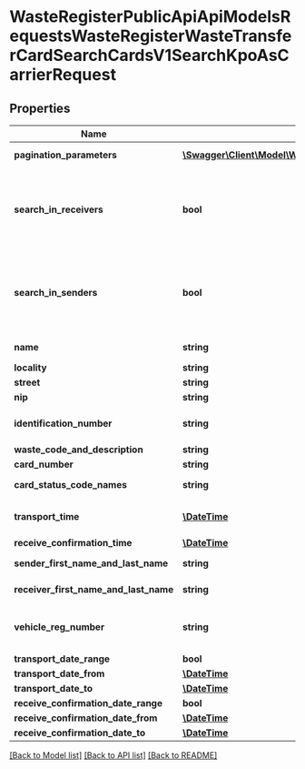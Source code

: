 # WasteRegisterPublicApiApiModelsRequestsWasteRegisterWasteTransferCardSearchCardsV1SearchKpoAsCarrierRequest

## Properties
Name | Type | Description | Notes
------------ | ------------- | ------------- | -------------
**pagination_parameters** | [**\Swagger\Client\Model\WasteRegisterPublicApiApiModelsCollectionsPaginationParameters**](WasteRegisterPublicApiApiModelsCollectionsPaginationParameters.md) | Parametry paginacji | [optional] 
**search_in_receivers** | **bool** | Flaga ustawiana na true, jeśli wyszukiwanie ma się odbyć w kontekście przejmującego | [optional] 
**search_in_senders** | **bool** | Flaga ustawiana na true, jeśli wyszukiwanie ma się odbyć w kontekście przekazującego | [optional] 
**name** | **string** | Nazwa podmiotu | [optional] 
**locality** | **string** | Miejscowość | [optional] 
**street** | **string** | Ulica | [optional] 
**nip** | **string** | NIP | [optional] 
**identification_number** | **string** | Numer identyfikacyjny podmiotu | [optional] 
**waste_code_and_description** | **string** | Kod odpadu | [optional] 
**card_number** | **string** | Numer karty | [optional] 
**card_status_code_names** | **string** | Codename statusu karty | [optional] 
**transport_time** | [**\DateTime**](\DateTime.md) | Data rozpoczęcia transportu | [optional] 
**receive_confirmation_time** | [**\DateTime**](\DateTime.md) | Data przejęcia | [optional] 
**sender_first_name_and_last_name** | **string** | Imię i nazwisko wystawiającego | [optional] 
**receiver_first_name_and_last_name** | **string** | Imię i nazwisko przejmującego | [optional] 
**vehicle_reg_number** | **string** | Numer rejestracyjny środka transportu | [optional] 
**transport_date_range** | **bool** |  | [optional] 
**transport_date_from** | [**\DateTime**](\DateTime.md) |  | [optional] 
**transport_date_to** | [**\DateTime**](\DateTime.md) |  | [optional] 
**receive_confirmation_date_range** | **bool** |  | [optional] 
**receive_confirmation_date_from** | [**\DateTime**](\DateTime.md) |  | [optional] 
**receive_confirmation_date_to** | [**\DateTime**](\DateTime.md) |  | [optional] 

[[Back to Model list]](../README.md#documentation-for-models) [[Back to API list]](../README.md#documentation-for-api-endpoints) [[Back to README]](../README.md)


